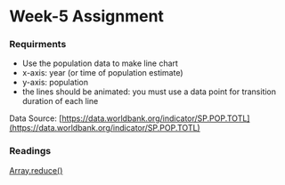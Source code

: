# Week-5 Assignment

### Requirments
- Use the population data to make line chart
- x-axis: year (or time of population estimate)
- y-axis: population
- the lines should be animated: you must use a data point for transition duration of each line

Data Source: [https://data.worldbank.org/indicator/SP.POP.TOTL](https://data.worldbank.org/indicator/SP.POP.TOTL)

### Readings

[Array.reduce()](https://developer.mozilla.org/en-US/docs/Web/JavaScript/Reference/Global_Objects/Array/Reduce)
